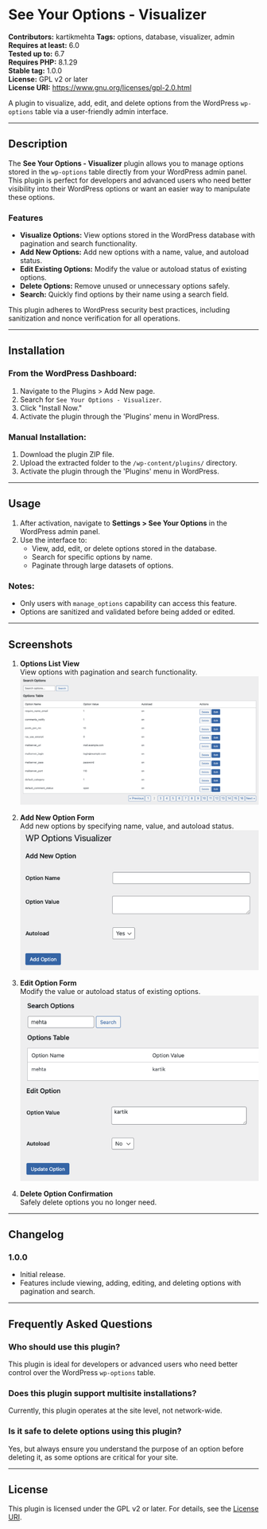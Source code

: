 # See Your Options - Visualizer

**Contributors:** kartikmehta
**Tags:** options, database, visualizer, admin  
**Requires at least:** 6.0  
**Tested up to:** 6.7  
**Requires PHP:** 8.1.29  
**Stable tag:** 1.0.0  
**License:** GPL v2 or later  
**License URI:** https://www.gnu.org/licenses/gpl-2.0.html  

A plugin to visualize, add, edit, and delete options from the WordPress `wp-options` table via a user-friendly admin interface.

---

## Description

The **See Your Options - Visualizer** plugin allows you to manage options stored in the `wp-options` table directly from your WordPress admin panel. This plugin is perfect for developers and advanced users who need better visibility into their WordPress options or want an easier way to manipulate these options.

### Features

- **Visualize Options:** View options stored in the WordPress database with pagination and search functionality.  
- **Add New Options:** Add new options with a name, value, and autoload status.  
- **Edit Existing Options:** Modify the value or autoload status of existing options.  
- **Delete Options:** Remove unused or unnecessary options safely.  
- **Search:** Quickly find options by their name using a search field.  

This plugin adheres to WordPress security best practices, including sanitization and nonce verification for all operations.

---

## Installation

### From the WordPress Dashboard:

1. Navigate to the Plugins > Add New page.
2. Search for `See Your Options - Visualizer`.
3. Click "Install Now."
4. Activate the plugin through the 'Plugins' menu in WordPress.

### Manual Installation:

1. Download the plugin ZIP file.
2. Upload the extracted folder to the `/wp-content/plugins/` directory.
3. Activate the plugin through the 'Plugins' menu in WordPress.

---

## Usage

1. After activation, navigate to **Settings > See Your Options** in the WordPress admin panel.
2. Use the interface to:
   - View, add, edit, or delete options stored in the database.
   - Search for specific options by name.
   - Paginate through large datasets of options.

### Notes:
- Only users with `manage_options` capability can access this feature.
- Options are sanitized and validated before being added or edited.

---

## Screenshots

1. **Options List View**  
   View options with pagination and search functionality.
   ![View](./assets/syo-visualize.png)

2. **Add New Option Form**  
   Add new options by specifying name, value, and autoload status.
   ![Add](./assets/syo-add_options.png)

3. **Edit Option Form**  
   Modify the value or autoload status of existing options.
   ![Edit](./assets/syo-edit.png)

4. **Delete Option Confirmation**  
   Safely delete options you no longer need.

---

## Changelog

### 1.0.0
- Initial release.
- Features include viewing, adding, editing, and deleting options with pagination and search.

---

## Frequently Asked Questions

### Who should use this plugin?
This plugin is ideal for developers or advanced users who need better control over the WordPress `wp-options` table.

### Does this plugin support multisite installations?
Currently, this plugin operates at the site level, not network-wide.

### Is it safe to delete options using this plugin?
Yes, but always ensure you understand the purpose of an option before deleting it, as some options are critical for your site.

---

## License

This plugin is licensed under the GPL v2 or later. For details, see the [License URI](https://www.gnu.org/licenses/gpl-2.0.html).
